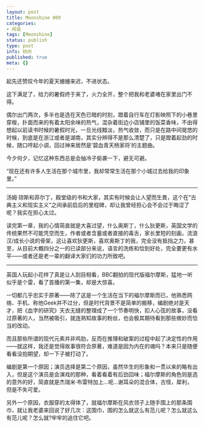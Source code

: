 ```yaml
---
layout: post
title: Moonshine 009
categories:
- 闲话
tags: [Moonshine]
status: publish
type: post
info: 杭州
published: true
meta: {}
---
```

起先还赞叹今年的夏天姗姗来迟，不进状态。

这下满足了，给力的暑假终于来了，火力全开，整个把我和老婆堵在家里出门不得。

偶尔出门两次，多半也是选在天色已暗的时刻，蹬着自行车在灯影映照下的小巷里穿梭，扑面而来的有着太阳余味的热气，混杂着街边小店铺里的饭菜香味，不由得想起以前读书时候的暑假时光，一旦光线黯淡，热气收敛，而只是在路中间晃悠的时候，到底是在浙江或者是湖南，其实分辨得不是那么清楚了，只是蹬着起劲的时候，随口哼起小调，回过神来居然是‘碧血青天杨家将’的主题曲。

今夕何夕，记忆这种东西总是会抽冷子偷袭一下，避无可避。

“现在还有许多人生活在那个城市里，我却常常生活在那个小城过去给我的印象里。”

----

汤姆·琼斯和菲尔丁，殿堂级的书和大家，其实有时候会让人望而生畏，这个在“古典主义和现实主义”之间承前启后的里程碑，却让我曾经担心会不会过于晦涩了呢？我实在担心太过。

读完第一章，我的心情简直就是大喜过望，什么奥斯丁，什么狄更斯，英国文学的传统果然不可能凭空而生，作者或者含蓄或者直接的毒舌，家长里短的刻画，流浪汉/成长小说的骨架，这让喜欢狄更斯，喜欢奥斯丁的我，完全没有抵挡之力，甚至，从目前大概四分之一的已读部分来说，语言的洗练和恰到好处，完全要更有水平——或者还是老一辈的翻译大家们的功力所致吧。

----

英国人玩起小花样了真是让人刮目相看，BBC翻拍的现代版福尔摩斯，猛地一听似乎是个雷，看了首播的第一集，却是大惊喜。

一切都几乎忠实于原著——除了这是一个生活在当下的福尔摩斯而已，他熟悉网络、手机、称他Geek并不过分，但是时代背景不是简单的搬移，编剧绝对是天才，把《血字的研究》天衣无缝的整理成了一个节奏明快，扣人心弦的故事，没看过原著的人，当然被吸引，就连熟知故事的粉丝，也会极其期待看到那些微妙而恰当的改动。

而且那些所谓的现代元素并非鸡肋，反而在推理和破案的过程中起了决定性的作用——就这样，我还是觉得故事很符合原著，难道是因为内在的魂吗？本来只是随便看看没抱期望，却一下子被打动了。

编剧是第一个原因；演员选择是第二个原因，虽然华生的形象和一贯以来的略有出入，但是这个演员是会演戏的那种，看着看着有后劲回味；福尔摩斯的角色则是选的意外的好，简直就是杰瑞米·布雷特加上...呃...谢耳朵的混合体，古怪，犀利，但是不失可爱。

另外一个原因，衣服穿的太得体了，就福尔摩斯在风衣领子上随手围上的那条围巾，就让我老婆来回说了好几次：这围巾，围的怎么就这么有范儿呢？怎么就这么有范儿呢？怎么就?牢牢的追住它吧。
  
